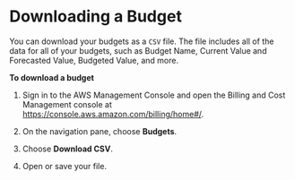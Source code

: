 # Downloading a Budget<a name="budgets-export"></a>

 You can download your budgets as a `CSV` file\. The file includes all of the data for all of your budgets, such as Budget Name, Current Value and Forecasted Value, Budgeted Value, and more\.

**To download a budget**

1. Sign in to the AWS Management Console and open the Billing and Cost Management console at [https://console\.aws\.amazon\.com/billing/home\#/](https://console.aws.amazon.com/billing/home)\.

1. On the navigation pane, choose **Budgets**\.

1. Choose **Download CSV**\.

1. Open or save your file\.